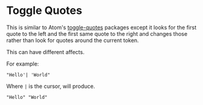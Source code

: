# Toggle Quotes

This is similar to Atom's [toggle-quotes](https://github.com/atom/toggle-quotes) packages except it looks for the first quote to the left and the first same quote to the right and changes those rather than look for quotes around the current token. 

This can have different affects.

For example:

```
"Hello'| 'World"
```

Where `|` is the cursor, will produce.

```
"Hello" "World"
```
